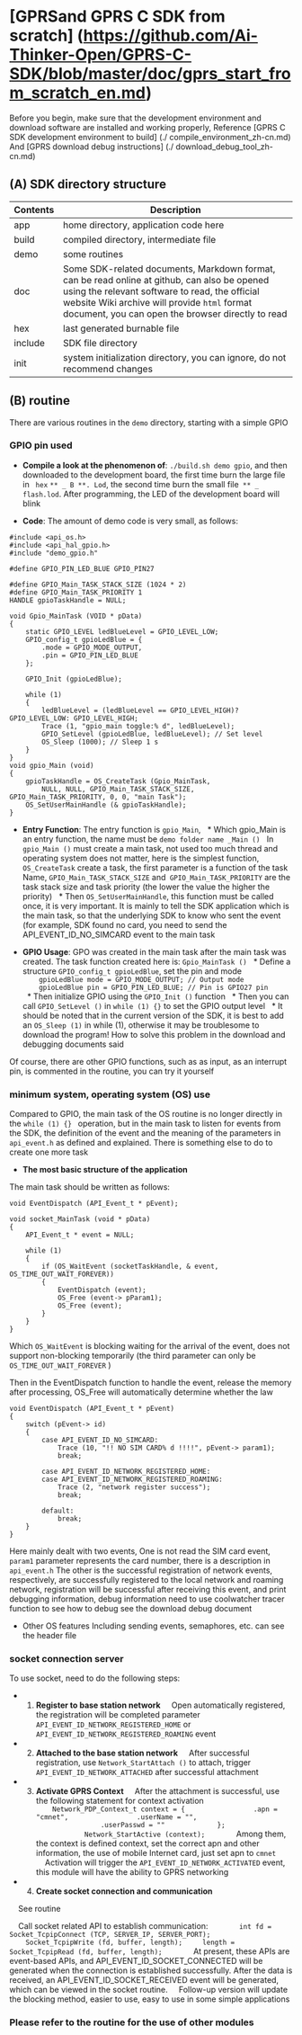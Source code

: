 [GPRS ​​and GPRS C SDK from scratch] (https://github.com/Ai-Thinker-Open/GPRS-C-SDK/blob/master/doc/gprs_start_from_scratch_en.md)
===========


Before you begin, make sure that the development environment and download software are installed and working properly,
Reference [GPRS ​​C SDK development environment to build] (./ compile_environment_zh-cn.md)
And [GPRS ​​download debug instructions] (./ download_debug_tool_zh-cn.md)

## (A) SDK directory structure

| Contents | Description |
| ---     | --- |
|app      |home directory, application code here
|build    | compiled directory, intermediate file |
|demo     | some routines |
| doc     | Some SDK-related documents, Markdown format, can be read online at github, can also be opened using the relevant software to read, the official website Wiki archive will provide `html` format document, you can open the browser directly to read
| hex     | last generated burnable file |
| include | SDK file directory |
| init    | system initialization directory, you can ignore, do not recommend changes |

## (B) routine

There are various routines in the `demo` directory, starting with a simple GPIO

### GPIO pin used

* **Compile a look at the phenomenon of**: `./build.sh demo gpio`, and then downloaded to the development board, the first time burn the large file in ` hex` `** _ B **. Lod`, the second time burn the small file` ** _ flash.lod`.
After programming, the LED of the development board will blink

* **Code**: The amount of demo code is very small, as follows:
```
#include <api_os.h>
#include <api_hal_gpio.h>
#include "demo_gpio.h"

#define GPIO_PIN_LED_BLUE GPIO_PIN27

#define GPIO_Main_TASK_STACK_SIZE (1024 * 2)
#define GPIO_Main_TASK_PRIORITY 1
HANDLE gpioTaskHandle = NULL;

void Gpio_MainTask (VOID * pData)
{
    static GPIO_LEVEL ledBlueLevel = GPIO_LEVEL_LOW;
    GPIO_config_t gpioLedBlue = {
        .mode = GPIO_MODE_OUTPUT,
        .pin = GPIO_PIN_LED_BLUE
    };

    GPIO_Init (gpioLedBlue);

    while (1)
    {
        ledBlueLevel = (ledBlueLevel == GPIO_LEVEL_HIGH)? GPIO_LEVEL_LOW: GPIO_LEVEL_HIGH;
        Trace (1, "gpio_main toggle:% d", ledBlueLevel);
        GPIO_SetLevel (gpioLedBlue, ledBlueLevel); // Set level
        OS_Sleep (1000); // Sleep 1 s
    }
}
void gpio_Main (void)
{
    gpioTaskHandle = OS_CreateTask (Gpio_MainTask,
        NULL, NULL, GPIO_Main_TASK_STACK_SIZE, GPIO_Main_TASK_PRIORITY, 0, 0, "main Task");
    OS_SetUserMainHandle (& gpioTaskHandle);
}
```

* **Entry Function**: The entry function is `gpio_Main`,
  * Which gpio_Main is an entry function, the name must be `demo folder name _Main ()`
  In `gpio_Main ()` must create a main task, not used too much thread and operating system does not matter, here is the simplest function, `OS_CreateTask` create a task, the first parameter is a function of the task Name, `GPIO_Main_TASK_STACK_SIZE` and` GPIO_Main_TASK_PRIORITY` are the task stack size and task priority (the lower the value the higher the priority)
  * Then `OS_SetUserMainHandle`, this function must be called once, it is very important. It is mainly to tell the SDK application which is the main task, so that the underlying SDK to know who sent the event (for example, SDK found no card, you need to send the API_EVENT_ID_NO_SIMCARD event to the main task

* **GPIO Usage**: GPO was created in the main task after the main task was created. The task function created here is: `Gpio_MainTask ()`
  * Define a structure `GPIO_config_t gpioLedBlue`, set the pin and mode
    ```
    gpioLedBlue mode = GPIO_MODE_OUTPUT; // Output mode
    gpioLedBlue pin = GPIO_PIN_LED_BLUE; // Pin is GPIO27 pin
    ```
  * Then initialize GPIO using the `GPIO_Init ()` function
  * Then you can call `GPIO_SetLevel ()` in `while (1) {}` to set the GPIO output level
  * It should be noted that in the current version of the SDK, it is best to add an `OS_Sleep (1)` in while (1), otherwise it may be troublesome to download the program! How to solve this problem in the download and debugging documents said

Of course, there are other GPIO functions, such as as input, as an interrupt pin, is commented in the routine, you can try it yourself



### minimum system, operating system (OS) use

Compared to GPIO, the main task of the OS routine is no longer directly in the `while (1) {} ` operation, but in the main task to listen for events from the SDK, the definition of the event and the meaning of the parameters in` api_event.h` as defined and explained. There is something else to do to create one more task

* **The most basic structure of the application**

The main task should be written as follows:
```
void EventDispatch (API_Event_t * pEvent);

void socket_MainTask (void * pData)
{
    API_Event_t * event = NULL;

    while (1)
    {
        if (OS_WaitEvent (socketTaskHandle, & event, OS_TIME_OUT_WAIT_FOREVER))
        {
            EventDispatch (event);
            OS_Free (event-> pParam1);
            OS_Free (event);
        }
    }
}
```
Which `OS_WaitEvent` is blocking waiting for the arrival of the event, does not support non-blocking temporarily (the third parameter can only be `OS_TIME_OUT_WAIT_FOREVER` )

Then in the EventDispatch function to handle the event, release the memory after processing, OS_Free will automatically determine whether the law

```
void EventDispatch (API_Event_t * pEvent)
{
    switch (pEvent-> id)
    {
        case API_EVENT_ID_NO_SIMCARD:
            Trace (10, "!! NO SIM CARD% d !!!!", pEvent-> param1);
            break;

        case API_EVENT_ID_NETWORK_REGISTERED_HOME:
        case API_EVENT_ID_NETWORK_REGISTERED_ROAMING:
            Trace (2, "network register success");
            break;
            
        default:
            break;
    }
}
```

Here mainly dealt with two events,
One is not read the SIM card event, `param1` parameter represents the card number, there is a description in` api_event.h`
The other is the successful registration of network events, respectively, are successfully registered to the local network and roaming network, registration will be successful after receiving this event, and print debugging information, debug information need to use coolwatcher tracer function to see how to debug see the download debug document

* Other OS features
Including sending events, semaphores, etc. can see the header file


### socket connection server

To use socket, need to do the following steps:

* 1. **Register to base station network**
    Open automatically registered, the registration will be completed parameter `API_EVENT_ID_NETWORK_REGISTERED_HOME` or` API_EVENT_ID_NETWORK_REGISTERED_ROAMING` event

* 2. **Attached to the base station network**
    After successful registration, use `Network_StartAttach ()` to attach, trigger `API_EVENT_ID_NETWORK_ATTACHED` after successful attachment

* 3. **Activate GPRS Context**
    After the attachment is successful, use the following statement for context activation
    ```
    Network_PDP_Context_t context = {
                .apn = "cmnet",
                .userName = "",
                .userPasswd = ""
            };
            Network_StartActive (context);
    ```
    Among them, the context is defined context, set the correct apn and other information, the use of mobile Internet card, just set apn to `cmnet`
    Activation will trigger the `API_EVENT_ID_NETWORK_ACTIVATED` event, this module will have the ability to GPRS networking

* 4. **Create socket connection and communication**

    See routine

    Call socket related API to establish communication:
    ```
    int fd = Socket_TcpipConnect (TCP, SERVER_IP, SERVER_PORT);
    Socket_TcpipWrite (fd, buffer, length);
    length = Socket_TcpipRead (fd, buffer, length);
    ```
    At present, these APIs are event-based APIs, and API_EVENT_ID_SOCKET_CONNECTED will be generated when the connection is established successfully. After the data is received, an API_EVENT_ID_SOCKET_RECEIVED event will be generated, which can be viewed in the socket routine.
    Follow-up version will update the blocking method, easier to use, easy to use in some simple applications

### Please refer to the routine for the use of other modules
